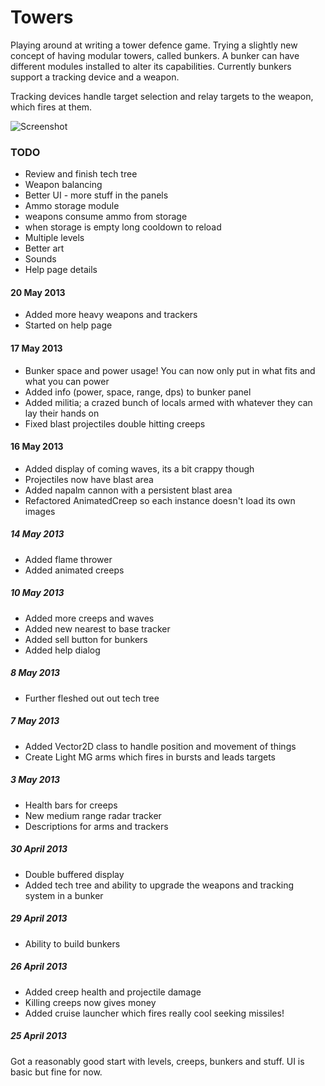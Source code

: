 # Towers

Playing around at writing a tower defence game. Trying a slightly new concept of having modular towers, called bunkers. A bunker can have different modules installed to alter its capabilities. Currently bunkers support a tracking device and a weapon.

Tracking devices handle target selection and relay targets to the weapon, which fires at them.

![Screenshot](https://github.com/qwerky/Towers/raw/master/screenshot.png)

### TODO

 - Review and finish tech tree
 - Weapon balancing
 - Better UI - more stuff in the panels
 - Ammo storage module
  - weapons consume ammo from storage
  - when storage is empty long cooldown to reload
 - Multiple levels
 - Better art
 - Sounds
 - Help page details

#### 20 May 2013

 - Added more heavy weapons and trackers
 - Started on help page

#### 17 May 2013

 - Bunker space and power usage! You can now only put in what fits and what you can power
 - Added info (power, space, range, dps) to bunker panel
 - Added militia; a crazed bunch of locals armed with whatever they can lay their hands on
 - Fixed blast projectiles double hitting creeps

#### 16 May 2013

 - Added display of coming waves, its a bit crappy though
 - Projectiles now have blast area
 - Added napalm cannon with a persistent blast area
 - Refactored AnimatedCreep so each instance doesn't load its own images
 
##### 14 May 2013

 - Added flame thrower
 - Added animated creeps

##### 10 May 2013

 - Added more creeps and waves
 - Added new nearest to base tracker
 - Added sell button for bunkers
 - Added help dialog

##### 8 May 2013

 - Further fleshed out out tech tree

##### 7 May 2013

 - Added Vector2D class to handle position and movement of things
 - Create Light MG arms which fires in bursts and leads targets

##### 3 May 2013

 - Health bars for creeps
 - New medium range radar tracker
 - Descriptions for arms and trackers

##### 30 April 2013

 - Double buffered display
 - Added tech tree and ability to upgrade the weapons and tracking system in a bunker

##### 29 April 2013

 - Ability to build bunkers

##### 26 April 2013

 - Added creep health and projectile damage
 - Killing creeps now gives money
 - Added cruise launcher which fires really cool seeking missiles!
 
 ##### 25 April 2013

Got a reasonably good start with levels, creeps, bunkers and stuff. UI is basic but fine for now.
 
 